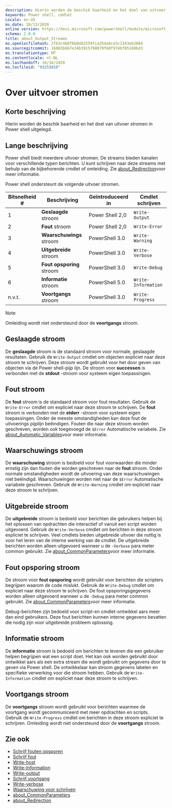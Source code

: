 ```yaml
---
description: Hierin worden de beschik baarheid en het doel van uitvoer stromen in Power shell uitgelegd.
keywords: Power shell, cmdlet
Locale: en-US
ms.date: 10/13/2020
online version: https://docs.microsoft.com/powershell/module/microsoft.powershell.core/about/about_output_streams?view=powershell-5.1&WT.mc_id=ps-gethelp
schema: 2.0.0
title: about_Output_Streams
ms.openlocfilehash: 2f63c468f6b0d82559fca354a8ce5c1343eb2084
ms.sourcegitcommit: 16883bb67e34b3915798070f60f974bf85160bd3
ms.translationtype: MT
ms.contentlocale: nl-NL
ms.lasthandoff: 10/16/2020
ms.locfileid: "93253010"
---
```

# <a name="about-output-streams"></a>Over uitvoer stromen

## <a name="short-description"></a>Korte beschrijving
Hierin worden de beschik baarheid en het doel van uitvoer stromen in Power shell uitgelegd.

## <a name="long-description"></a>Lange beschrijving

Power shell biedt meerdere uitvoer stromen. De streams bieden kanalen voor verschillende typen berichten. U kunt schrijven naar deze streams met behulp van de bijbehorende cmdlet of omleiding. Zie [about_Redirection](about_Redirection.md)voor meer informatie.

Power shell ondersteunt de volgende uitvoer stromen.

| Bitsnelheid # |      Beschrijving       | Geïntroduceerd in  |    Cmdlet schrijven     |
| -------- | ---------------------- | -------------- | ------------------- |
| 1        | **Geslaagde** stroom     | Power Shell 2,0 | `Write-Output`      |
| 2        | **Fout** stroom       | Power Shell 2,0 | `Write-Error`       |
| 3        | **Waarschuwings** stroom     | PowerShell 3.0 | `Write-Warning`     |
| 4        | **Uitgebreide** stroom     | PowerShell 3.0 | `Write-Verbose`     |
| 5        | **Fout opsporing** stroom       | PowerShell 3.0 | `Write-Debug`       |
| 6        | **Informatie** stroom | PowerShell 5.0 | `Write-Information` |
| n.v.t.      | **Voortgangs** stroom    | PowerShell 3.0 | `Write-Progress`    |

> [!NOTE]
> Omleiding wordt niet ondersteund door de **voortgangs** stroom.

## <a name="success-stream"></a>Geslaagde stroom

De **geslaagde** stroom is de standaard stroom voor normale, geslaagde resultaten.
Gebruik de `Write-Output` cmdlet om objecten expliciet naar deze stroom te schrijven. Deze stroom wordt gebruikt voor het door geven van objecten via de Power shell-pijp lijn. De stroom voor **successen** is verbonden met de **stdout** -stroom voor systeem eigen toepassingen.

## <a name="error-stream"></a>Fout stroom

De **fout** stroom is de standaard stroom voor fout resultaten. Gebruik de `Write-Error` cmdlet om expliciet naar deze stroom te schrijven. De **fout** stroom is verbonden met de **stderr** -stroom voor systeem eigen toepassingen. Onder de meeste omstandigheden kan deze fout de uitvoerings pijplijn beëindigen. Fouten die naar deze stroom worden geschreven, worden ook toegevoegd de `$Error` Automatische variabele. Zie [about_Automatic_Variables](about_Automatic_Variables.md)voor meer informatie.

## <a name="warning-stream"></a>Waarschuwings stroom

De **waarschuwing** stroom is bedoeld voor fout voorwaarden die minder ernstig zijn dan fouten die worden geschreven naar de **fout** stroom. Onder normale omstandigheden wordt de uitvoering van deze waarschuwingen niet beëindigd. Waarschuwingen worden niet naar de `$Error` Automatische variabele geschreven. Gebruik de `Write-Warning` cmdlet om expliciet naar deze stroom te schrijven.

## <a name="verbose-stream"></a>Uitgebreide stroom

De **uitgebreide** stroom is bedoeld voor berichten die gebruikers helpen bij het oplossen van opdrachten die interactief of vanuit een script worden uitgevoerd. Gebruik de `Write-Verbose` cmdlet om berichten in deze stroom expliciet te schrijven. Veel cmdlets bieden uitgebreide uitvoer die nuttig is voor het leren van de interne werking van de cmdlet. De uitgebreide berichten worden alleen uitgevoerd wanneer u de `-Verbose` para meter common gebruikt. Zie [about_CommonParameters](about_CommonParameters.md)voor meer informatie.

## <a name="debug-stream"></a>Fout opsporing stroom

De stroom voor **fout opsporing** wordt gebruikt voor berichten die scripters begrijpen waarom de code mislukt. Gebruik de `Write-Debug` cmdlet om expliciet naar deze stroom te schrijven. De fout opsporingsgegevens worden alleen uitgevoerd wanneer u de `-Debug` para meter common gebruikt. Zie [about_CommonParameters](about_CommonParameters.md)voor meer informatie.

Debug-berichten zijn bedoeld voor script-en cmdlet-ontwikkel aars meer dan eind gebruikers. Deze fout berichten kunnen interne gegevens bevatten die nodig zijn voor uitgebreide probleem oplossing.

## <a name="information-stream"></a>Informatie stroom

De **informatie** stroom is bedoeld om berichten te leveren die een gebruiker helpen begrijpen wat een script doet. Het kan ook worden gebruikt door ontwikkel aars als een extra stream die wordt gebruikt om gegevens door te geven via Power shell. De ontwikkelaar kan stroom gegevens labelen en specifieke verwerking voor die stroom hebben. Gebruik de `Write-Information` cmdlet om expliciet naar deze stroom te schrijven.

## <a name="progress-stream"></a>Voortgangs stroom

De **voortgangs** stroom wordt gebruikt voor berichten waarmee de voortgang wordt gecommuniceerd met meer opdrachten en scripts. Gebruik de `Write-Progress` cmdlet om berichten in deze stroom expliciet te schrijven. Omleiding wordt niet ondersteund door de **voortgangs** stroom.

## <a name="see-also"></a>Zie ook

- [Schrijf fouten opsporen](xref:Microsoft.PowerShell.Utility.Write-Debug)
- [Schrijf fout](xref:Microsoft.PowerShell.Utility.Write-Error)
- [Write-host](xref:Microsoft.PowerShell.Utility.Write-Host)
- [Write-Information](xref:Microsoft.PowerShell.Utility.Write-Information)
- [Write-output](xref:Microsoft.PowerShell.Utility.Write-Output)
- [Schrijf voortgang](xref:Microsoft.PowerShell.Utility.Write-Progress)
- [Write-verbose](xref:Microsoft.PowerShell.Utility.Write-Verbose)
- [Waarschuwing voor schrijven](xref:Microsoft.PowerShell.Utility.Write-Warning)
- [about_CommonParameters](about_CommonParameters.md)
- [about_Redirection](about_Redirection.md)
